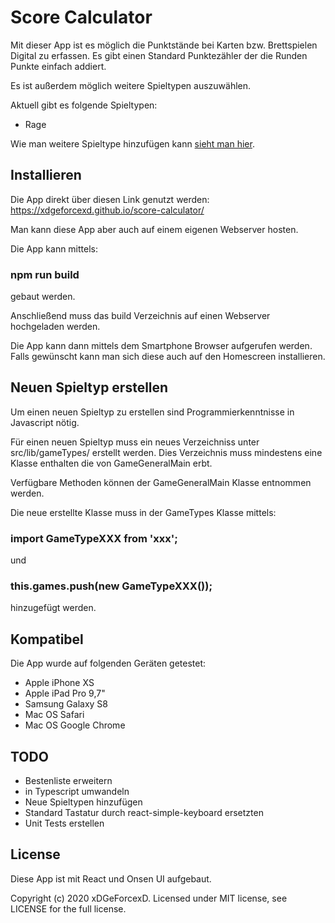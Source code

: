 # Score Calculator

Mit dieser App ist es möglich die Punktstände bei Karten bzw. Brettspielen Digital zu erfassen.
Es gibt einen Standard Punktezähler der die Runden Punkte einfach addiert.

Es ist außerdem möglich weitere Spieltypen auszuwählen.

Aktuell gibt es folgende Spieltypen:

* Rage

Wie man weitere Spieltype hinzufügen kann [sieht man hier](#Neuen-Spieltyp-erstellen).

## Installieren

Die App direkt über diesen Link genutzt werden:  
https://xdgeforcexd.github.io/score-calculator/

Man kann diese App aber auch auf einem eigenen Webserver hosten.

Die App kann mittels:

### npm run build

gebaut werden.

Anschließend muss das build Verzeichnis auf einen Webserver hochgeladen werden.

Die App kann dann mittels dem Smartphone Browser aufgerufen werden. 
Falls gewünscht kann man sich diese auch auf den Homescreen installieren.

## Neuen Spieltyp erstellen

Um einen neuen Spieltyp zu erstellen sind Programmierkenntnisse in Javascript nötig.

Für einen neuen Spieltyp muss ein neues Verzeichniss unter src/lib/gameTypes/ erstellt werden.
Dies Verzeichnis muss mindestens eine Klasse enthalten die von GameGeneralMain erbt.

Verfügbare Methoden können der GameGeneralMain Klasse entnommen werden.

Die neue erstellte Klasse muss in der GameTypes Klasse mittels:

### import GameTypeXXX from 'xxx';

und 

### this.games.push(new GameTypeXXX());

hinzugefügt werden.


## Kompatibel

Die App wurde auf folgenden Geräten getestet:

* Apple iPhone XS
* Apple iPad Pro 9,7"
* Samsung Galaxy S8
* Mac OS Safari
* Mac OS Google Chrome

## TODO

* Bestenliste erweitern
* in Typescript umwandeln
* Neue Spieltypen hinzufügen
* Standard Tastatur durch react-simple-keyboard ersetzten
* Unit Tests erstellen

## License
Diese App ist mit React und Onsen UI aufgebaut.

Copyright (c) 2020 xDGeForcexD. Licensed under MIT license, see LICENSE for the full license.